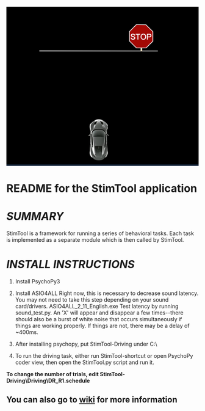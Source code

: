 ![alt text](thumbnail.png "Title")

# README for the StimTool application

# *SUMMARY*

StimTool is a framework for running a series of behavioral tasks.
Each task is implemented as a separate module which is then called by StimTool.


# *INSTALL INSTRUCTIONS*
1) Install PsychoPy3

2) Install ASIO4ALL
	Right now, this is necessary to decrease sound latency.  You may not need to take this step depending on your sound card/drivers.
	ASIO4ALL_2_11_English.exe
	Test latency by running sound_test.py.
		An 'X' will appear and disappear a few times--there should also be a burst of white noise that occurs simultaneously if things are working properly.  If things are not, there may be a delay of ~400ms.


3) After installing psychopy, put StimTool-Driving under C:\
		
4) To run the driving task, either run StimTool-shortcut or open PsychoPy coder view, then open the StimTool.py script and run it.


**To change the number of trials, edit StimTool-Driving\Driving\DR_R1.schedule**



## You can also go to [wiki](https://github.com/laureate-institute-for-brain-research/Driving-Task/wiki) for more information 
